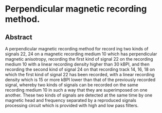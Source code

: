 # Perpendicular magnetic recording method.

## Abstract
A perpendicular magnetic recording method for record ing two kinds of signals 22, 24 on a magnetic recording medium 10 which has perpendicular magnetic anisotropy, recording the first kind of signal 22 on the recording medium 10 with a linear recording density higher than 30 kBPI, and then recording the second kind of signal 24 on that recording track 14, 16, 18 on which the first kind of signal 22 has been recorded, with a linear recording density which is 15 or more kBPI lower than that of the previously recorded signal, whereby two kinds of signals can be recorded on the same recording medium 10 in such a way that they are superimposed on one another. These two kinds of signals are detected at the same time by one magnetic head and frequency separated by a reproduced signals processing circuit which is provided with high and low pass filters.